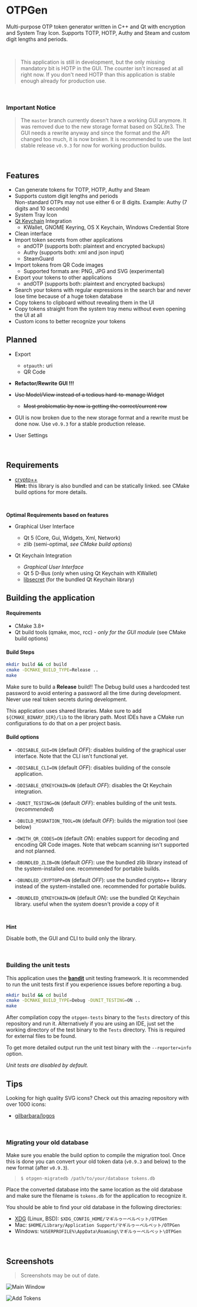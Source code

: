 # OTPGen

Multi-purpose OTP token generator written in C++ and Qt with encryption and System Tray Icon.
Supports TOTP, HOTP, Authy and Steam and custom digit lengths and periods.

<br>

> This application is still in development, but the only missing mandatory bit is HOTP
> in the GUI. The counter isn't increased at all right now. If you don't need HOTP than
> this application is stable enough already for production use.

<br>

### Important Notice

> The `master` branch currently doesn't have a working GUI anymore. It was removed due
> to the new storage format based on SQLite3. The GUI needs a rewrite anyway and since the
> format and the API changed too much, it is now broken. It is recommended to use the
> last stable release `v0.9.3` for now for working production builds.

<br>

## Features

 - Can generate tokens for TOTP, HOTP, Authy and Steam
 - Supports custom digit lengths and periods <br>
   Non-standard OTPs may not use either 6 or 8 digits. Example: Authy (7 digits and 10 seconds)
 - System Tray Icon
 - [Qt Keychain](https://github.com/frankosterfeld/qtkeychain) Integration
   - KWallet, GNOME Keyring, OS X Keychain, Windows Credential Store
 - Clean interface
 - Import token secrets from other applications
   - andOTP (supports both: plaintext and encrypted backups)
   - Authy (supports both: xml and json input)
   - SteamGuard
 - Import tokens from QR Code images
   - Supported formats are: PNG, JPG and SVG (experimental)
 - Export your tokens to other applications
   - andOTP (supports both: plaintext and encrypted backups)
 - Search your tokens with regular expressions in the search bar and never lose
   time because of a huge token database
 - Copy tokens to clipboard without revealing them in the UI
 - Copy tokens straight from the system tray menu without even opening the UI at all
 - Custom icons to better recognize your tokens


## Planned

 - Export
   - `otpauth:` uri
   - QR Code

 - **Refactor/Rewrite GUI !!!**
 - ~~Use Model/View instead of a tedious hard-to-manage Widget~~
   - ~~Most problematic by now is getting the correct/current row~~
 - GUI is now broken due to the new storage format and a rewrite
   must be done now. Use `v0.9.3` for a stable production release.

 - User Settings

<br>

## Requirements

 - [crypto++](https://cryptopp.com/) <br>
   **Hint:** this library is also bundled and can be statically linked.
   see CMake build options for more details.

<br>

**Optimal Requirements based on features**

 - Graphical User Interface
   - Qt 5 (Core, Gui, Widgets, Xml, Network)
   - zlib (semi-optimal, *see CMake build options*)

 - Qt Keychain Integration
   - *Graphical User Interface*
   - Qt 5 D-Bus (only when using Qt Keychain with KWallet)
   - [libsecret](https://wiki.gnome.org/Projects/Libsecret) (for the bundled Qt Keychain library)


## Building the application

#### Requirements

 - CMake 3.8+
 - Qt build tools (qmake, moc, rcc) - *only for the GUI module* (see CMake build options)

#### Build Steps

```sh
mkdir build && cd build
cmake -DCMAKE_BUILD_TYPE=Release ..
make
```

Make sure to build a **Release** build!! The Debug build uses a hardcoded test password
to avoid entering a password all the time during development. Never use real token secrets
during development.

This application uses shared libraries. Make sure to add `${CMAKE_BINARY_DIR}/lib` to the
library path. Most IDEs have a CMake run configurations to do that on a per project basis.

#### Build options

 - `-DDISABLE_GUI=ON` (default *OFF*): disables building of the graphical user interface.
   Note that the CLI isn't functional yet.

 - `-DDISABLE_CLI=ON` (default *OFF*): disables building of the console application.

 - `-DDISABLE_QTKEYCHAIN=ON` (default *OFF*): disables the Qt Keychain integration.

 - `-DUNIT_TESTING=ON` (default *OFF*): enables building of the unit tests. (*recommended*)

 - `-DBUILD_MIGRATION_TOOL=ON` (default *OFF*): builds the migration tool (see below)

 - `-DWITH_QR_CODES=ON` (default *ON*): enables support for decoding and encoding QR Code images.
   Note that webcam scanning isn't supported and not planned.

 - `-DBUNDLED_ZLIB=ON` (default *OFF*): use the bundled zlib library instead of the system-installed
   one. recommended for portable builds.

 - `-DBUNDLED_CRYPTOPP=ON` (default *OFF*): use the bundled crypto++ library instead of the system-installed
   one. recommended for portable builds.

 - `-DBUNDLED_QTKEYCHAIN=ON` (default *ON*): use the bundled Qt Keychain library. useful when the system doesn't
   provide a copy of it

<br>

**Hint**

Disable both, the GUI and CLI to build only the library.

<br>

### Building the unit tests

This application uses the [**bandit**](https://github.com/banditcpp/bandit) unit testing framework.
It is recommended to run the unit tests first if you experience issues before reporting a bug.

```sh
mkdir build && cd build
cmake -DCMAKE_BUILD_TYPE=Debug -DUNIT_TESTING=ON ..
make
```

After compilation copy the `otpgen-tests` binary to the `Tests` directory of this repository
and run it. Alternatively if you are using an IDE, just set the working directory of the
test binary to the `Tests` directory. This is required for external files to be found.

To get more detailed output run the unit test binary with the `--reporter=info` option.

*Unit tests are disabled by default.*


## Tips

Looking for high quality SVG icons? Check out this amazing repository with over 1000 icons:

 - [gilbarbara/logos](https://github.com/gilbarbara/logos)


<br>

### Migrating your old database

Make sure you enable the build option to compile the migration tool. Once this is done
you can convert your old token data (`v0.9.3` and below) to the new format (after `v0.9.3`).

> `$ otpgen-migratedb /path/to/your/database tokens.db`

Place the converted database into the same location as the old database and make sure
the filename is `tokens.db` for the application to recognize it.

You should be able to find your old database in the following directories:

 - [XDG](https://specifications.freedesktop.org/basedir-spec/basedir-spec-latest.html) (Linux, BSD): `$XDG_CONFIG_HOME/マギルゥーベルベット/OTPGen`
 - Mac: `$HOME/Library/Application Support/マギルゥーベルベット/OTPGen`
 - Windows: `%USERPROFILE%\AppData\Roaming\マギルゥーベルベット\OTPGen`

<br>

## Screenshots

> Screenshots may be out of date.

![Main Window](./.screenshots/MainWindow.png "Main Window")

![Add Tokens](./.screenshots/AddTokens.png "Add Tokens")
